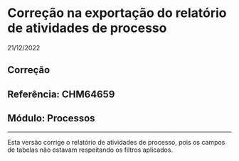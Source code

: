# Correção na exportação do relatório de atividades de processo
21/12/2022
## Correção
## Referência: CHM64659
## Módulo: Processos
***

Esta versão corrige o relatório de atividades de processo, pois os campos de tabelas não estavam respeitando os filtros aplicados.